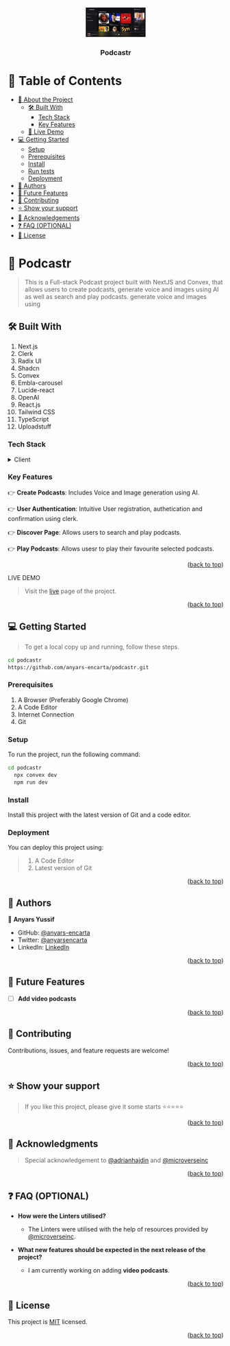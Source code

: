 <a name="readme-top"></a>

<div align="center">

 <!-- LOGO -->

  <img src="./public/images/podcaster.png" alt="logo" width="140"  height="auto" />
  <br/>

<!-- MAIN HEADING -->

  <h3><b>Podcastr</b></h3>

</div>

<!-- TABLE OF CONTENTS -->
# 📗 Table of Contents

- [📖 About the Project](#about-project)
  - [🛠 Built With](#built-with)
    - [Tech Stack](#tech-stack)
    - [Key Features](#key-features)
  - [🚀 Live Demo](#live-demo)
- [💻 Getting Started](#getting-started)
  - [Setup](#setup)
  - [Prerequisites](#prerequisites)
  - [Install](#install)
  - [Run tests](#run-tests)
  - [Deployment](#deployment)
- [👥 Authors](#authors)
- [🔭 Future Features](#future-features)
- [🤝 Contributing](#contributing)
- [⭐️ Show your support](#support)
- [🙏 Acknowledgements](#acknowledgements)
- [❓ FAQ (OPTIONAL)](#faq)
- [📝 License](#license)

<!-- INTRO -->
# 📖 Podcastr <a name="about-project"></a>

> This is a Full-stack Podcast project built with NextJS and Convex, that allows users to create podcasts, generate voice and images using AI as well as search and play podcasts.
> generate voice and images using

## 🛠 Built With <a name="built-with"></a>
1. Next.js
2. Clerk
3. Radix UI
4. Shadcn
5. Convex
6. Embla-carousel
7. Lucide-react
8. OpenAI
9. React.js
10. Tailwind CSS
11. TypeScript
12. Uploadstuff

### Tech Stack <a name="tech-stack"></a>

<details>
  <summary>Client</summary>
  <ul>
    <li><a href="https://nextjs.org/">Next.js</a></li>
    <li><a href="https://clerk.com/">Clerk</a></li>
    <li><a href="https://www.radix-ui.com/">Radix UI</a></li>
    <li><a href="https://ui.shadcn.com/">Shadcn</a></li>
    <li><a href="https://docs.convex.dev/home">Convex</a></li>
    <li><a href="https://www.embla-carousel.com/">Embla-carousel</a></li>
    <li><a href="https://lucide.dev/guide/packages/lucide-react">Lucide-react</a></li>
    <li><a href="https://platform.openai.com/docs/overview">OpenAI</a></li>
    <li><a href="https://react.dev/">React.js</a></li>
    <li><a href="https://tailwindcss.com/">Tailwind CSS</a></li>
    <li><a href="https://www.typescriptlang.org/">TypeScript</a></li>
    <li><a href="https://www.typescriptlang.org/">Uploadstuff</a></li>
  </ul>
</details>

<!-- Features -->

### Key Features <a name="key-features"></a>

👉 **Create Podcasts**: Includes Voice and Image generation using AI.

👉 **User Authentication**: Intuitive User registration, authetication and confirmation using clerk.

👉 **Discover Page**: Allows users to search and play podcasts.

👉 **Play Podcasts**: Allows usesr to play their favourite selected podcasts.

<p align="right">(<a href="#readme-top">back to top</a>)</p>

<!-- LIVE DEMO -->

LIVE DEMO

> Visit the [live](https://anyars-podcastr.vercel.app/) page of the project.

<p align="right">(<a href="#readme-top">back to top</a>)</p>

<!-- GETTING STARTED -->

## 💻 Getting Started <a name="getting-started"></a>

> To get a local copy up and running, follow these steps.
> 
```sh
cd podcastr
https://github.com/anyars-encarta/podcastr.git
```

### Prerequisites

1. A Browser (Preferably Google Chrome)
2. A Code Editor
3. Internet Connection
4. Git

<!-- SETUP -->
### Setup

To run the project, run the following command:

```sh
cd podcastr
  npx convex dev 
  npm run dev
```

<!-- INSTALL -->

### Install

Install this project with the latest version of Git and a code editor.

### Deployment

You can deploy this project using:
>1. A Code Editor
>2. Latest version of Git

<p align="right">(<a href="#readme-top">back to top</a>)</p>

<!-- AUTHORS -->
## 👥 Authors <a name="authors"></a>

👤 **Anyars Yussif**

- GitHub: [@anyars-encarta](https://github.com/anyars-encarta)
- Twitter: [@anyarsencarta](https://twitter.com/anyarsencarta)
- LinkedIn: [LinkedIn](https://www.linkedin.com/in/anyars-yussif/)


<p align="right">(<a href="#readme-top">back to top</a>)</p>

## 🔭 Future Features <a name="future-features"></a>

- [ ] **Add video podcasts**

<p align="right">(<a href="#readme-top">back to top</a>)</p>

<!-- CONTRIBUTION -->
## 🤝 Contributing <a name="contributing"></a>

Contributions, issues, and feature requests are welcome!

<p align="right">(<a href="#readme-top">back to top</a>)</p>

<!--SUPPORT -->

## ⭐️ Show your support <a name="support"></a>

> If you like this project, please give it some starts ⭐️⭐️⭐️⭐️⭐️

<p align="right">(<a href="#readme-top">back to top</a>)</p>

<!-- ACKNOWLEDGEMENTS -->
## 🙏 Acknowledgments <a name="acknowledgements"></a>

> Special acknowledgement to [@adrianhajdin](https://github.com/adrianhajdin) and [@microverseinc](https://github.com/microverseinc)

<p align="right">(<a href="#readme-top">back to top</a>)</p>

<!-- FAQS -->
## ❓ FAQ (OPTIONAL) <a name="faq"></a>

- **How were the Linters utilised?**

  - The Linters were utilised with the help of resources provided by [@microverseinc](https://github.com/microverseinc).

- **What new features should be expected in the next release of the project?**

  - I am currently working on adding **video podcasts**.

<p align="right">(<a href="#readme-top">back to top</a>)</p>

<!-- LICENSE -->

## 📝 License <a name="license"></a>

This project is [MIT](./LICENSE) licensed.

<p align="right">(<a href="#readme-top">back to top</a>)</p>
